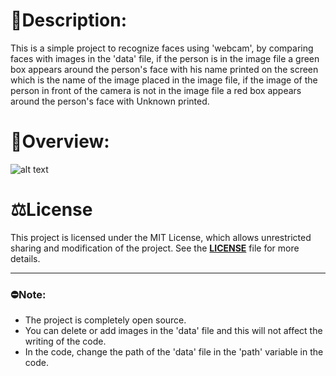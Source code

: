 # 📄**Description:**
This is a simple project to recognize faces using 'webcam', by comparing faces with images in the 'data' file, if the person is in the image file a green box appears around the person's face with his name printed on the screen which is the name of the image placed in the image file, if the image of the person in front of the camera is not in the image file a red box appears around the person's face with Unknown printed.

# 🧐**Overview:**
![alt text](video.gif)

# ⚖️**License**
This project is licensed under the MIT License, which allows unrestricted sharing and modification of the project. See the [**LICENSE**](LICENSE.md) file for more details.

---
### ⛔**Note:**
- The project is completely open source.
- You can delete or add images in the 'data' file and this will not affect the writing of the code.
- In the code, change the path of the 'data' file in the 'path' variable in the code.

